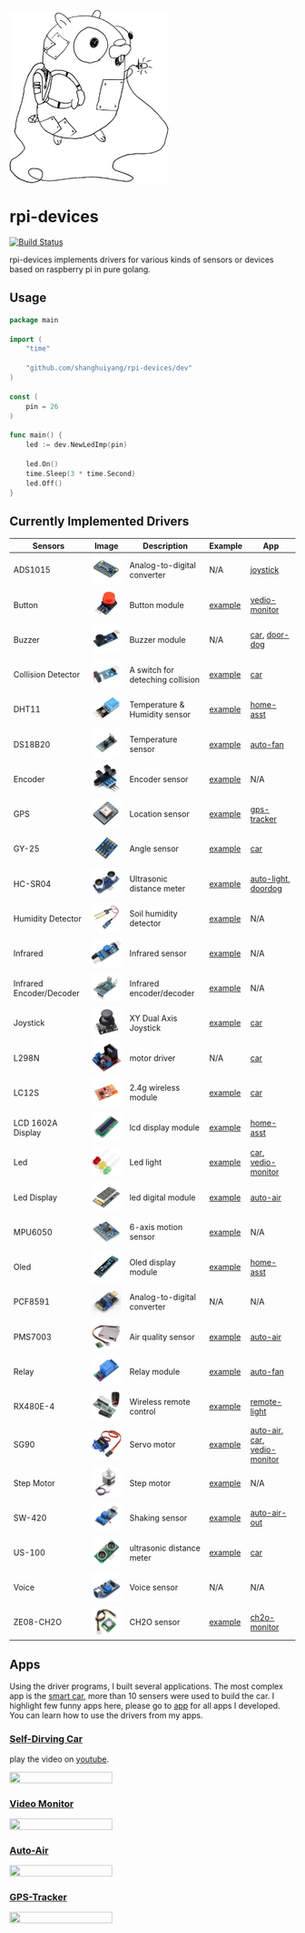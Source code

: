 ![](img/go-devices.png)

# rpi-devices 
[![Build Status](https://app.travis-ci.com/shanghuiyang/rpi-devices.svg?branch=master)](https://app.travis-ci.com/shanghuiyang/rpi-devices)

rpi-devices implements drivers for various kinds of sensors or devices based on raspberry pi in pure golang.

## Usage
```go
package main

import (
	"time"

	"github.com/shanghuiyang/rpi-devices/dev"
)

const (
	pin = 26
)

func main() {
	led := dev.NewLedImp(pin)

	led.On()
	time.Sleep(3 * time.Second)
	led.Off()
}
```

## Currently Implemented Drivers

|Sensors|Image|Description|Example|App|
|-------|-----|-----|-------|---|
|ADS1015|![](img/ads1015.jpg)|Analog-to-digital converter|N/A|[joystick](/app/joystick)|
|Button|![](img/button.jpg)|Button module|[example](/example/button/main.go)|[vedio-monitor](/app/vmonitor)|
|Buzzer|![](img/buzzer.jpg)|Buzzer module|N/A|[car](/app/car), [door-dog](/app/doordog)|
|Collision Detector|![](img/collision-switch.jpg)|A switch for deteching collision|[example](/example/collision_detector/main.go)|[car](/app/car)|
|DHT11|![](img/dht11.jpg)|Temperature & Humidity sensor|[example](/example/dht11/main.go)|[home-asst](/app/homeasst)|
|DS18B20|![](img/temp.jpg)|Temperature sensor|[example](/example/temperature/main.go)|[auto-fan](/app/autofan)|
|Encoder|![](img/encoder.jpg)|Encoder sensor|[example](/example/encoder/main.go)|N/A|
|GPS|![](img/gps.jpg)|Location sensor|[example](/example/gps/main.go)|[gps-tracker](/app/gpstracker)|
|GY-25|![](img/gy25.jpg)|Angle sensor|[example](/example/gy25/main.go)|[car](/app/car)|
|HC-SR04|![](img/hc-sr04.jpg)|Ultrasonic distance meter|[example](/example/hcsr04/main.go)|[auto-light](/app/autolight), [doordog](/app/doordog)|
|Humidity Detector|![](img/humidity-detector.jpg)|Soil humidity detector|[example](/example/humidity-detector/main.go)|N/A|
|Infrared|![](img/infared.jpg)|Infrared sensor|[example](/example/ir_detector/main.go)|N/A|
|Infrared Encoder/Decoder|![](img/ir-encoder-decoder.jpg)|Infrared encoder/decoder|[example](/example/ir_coder/main.go)|N/A|
|Joystick|![](img/joystick.jpg)|XY Dual Axis Joystick|[example](/example/joystick/main.go)|[car](/app/car)|
|L298N|![](img/l298n.jpg)|motor driver|N/A|[car](/app/car)|
|LC12S|![](img/lc12s.jpg)|2.4g wireless module|[example](/example/lc12s/main.go)|[car](/app/car)|
|LCD 1602A Display|![](img/lcd1602a.jpg)|lcd display module|[example](/example/lcddisplay/main.go)|[home-asst](/app/homeasst)
|Led|![](img/led.jpg)|Led light|[example](/example/led/main.go)|[car](/app/car), [vedio-monitor](/app/vmonitor)|
|Led Display|![](img/digital-led-display.jpg)|led digital module|[example](/example/leddisplay/main.go)|[auto-air](/app/autoair)|
|MPU6050|![](img/mpu6050.jpg)|6-axis motion sensor|[example](/example/mpu6050/main.go)|N/A|
|Oled|![](img/oled.jpg)|Oled display module|[example](/example/oled/main.go)|[home-asst](/app/homeasst)|
|PCF8591|![](img/pcf8591.jpg)|Analog-to-digital converter|N/A|N/A|
|PMS7003|![](img/pms7003.jpg)|Air quality sensor|[example](/example/air/main.go)|[auto-air](/app/autoair)|
|Relay|![](img/relay.jpg)|Relay module|[example](/example/relay/main.go)|[auto-fan](/app/autofan)|
|RX480E-4|![](img/rx480e4.jpg)|Wireless remote control|[example](/example/rx480e4/main.go)|[remote-light](/app/rlight)|
|SG90|![](img/sg90.jpg)|Servo motor|[example](/example/sg90/main.go)|[auto-air](/app/autoair), [car](/app/car), [vedio-monitor](/app/vmonitor)|
|Step Motor|![](img/step-motor.jpg)|Step motor|[example](/example/stepmotor/main.go)|N/A|
|SW-420|![](img/sw-420.jpg)|Shaking sensor|[example](/example/sw420/main.go)|[auto-air-out](/app/autoairout)|
|US-100|![](img/us-100.jpg)|ultrasonic distance meter|[example](/example/us100/main.go)|[car](/app/car)|
|Voice|![](img/voice.jpg)|Voice sensor|N/A|N/A|
|ZE08-CH2O|![](img/ze08-ch2o.jpg)|CH2O sensor|[example](/example/ch2o/main.go)|[ch2o-monitor](/app/ch2omonitor)|

## Apps
Using the driver programs, I built several applications. The most complex app is the [smart car](/app/car), more than 10 sensers were used to build the car. I highlight few funny apps here, please go to [app](/app) for all apps I developed. You can learn how to use the drivers from my apps.
### [Self-Dirving Car](/app/car)
play the video on [youtube](https://www.youtube.com/watch?v=RNqe4byzXmw).

<img src="img/car.gif" width=60% height=60% />

### [Video Monitor](/app/vmonitor)
<img src="img/vmonitor.gif" width=60% height=60% />

### [Auto-Air](/app/autoair)
<img src="img/auto-air.gif" width=60% height=60% />

### [GPS-Tracker](/app/gpstracker)
<img src="img/gpstracker-v2.gif" width=60% height=60% />
